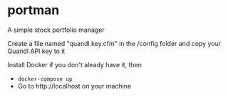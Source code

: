 # portman
A simple stock portfolio manager

Create a file named "quandl.key.cfm" in the /config folder and copy your Quandl API key to it

Install Docker if you don't aleady have it, then 
- `docker-compose up`
- Go to http://localhost on your machine
